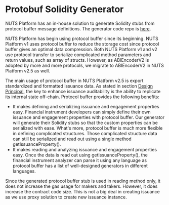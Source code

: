 # Protobuf Solidity Generator

NUTS Platform has an in-house solution to generate Solidity stubs from protocol buffer message definitions. The generator code repo is [here](https://github.com/nutsfinance/solidity-protobuf).

NUTS Platform has begin using protocol buffer since its beginning. NUTS Platform v1 uses protocol buffer to reduce the storage cost since protocol buffer gives an optimal data compression. Both NUTS Platform v1 and v2 use protocol transfer to serialize complicated method parameters and return values, such as array of structs. However, as ABIEncoderV2 is adopted by more and more protocols, we migrate to ABIEncoderV2 in NUTS Platform v2.5 as well.

The main usage of protocol buffer in NUTS Platform v2.5 is export standardized and formatted issuance data. As stated in section [Design Principal](../architecture-overview/design-principles.md#auditability), the key to enhance issuance auditability is the ability to replicate its internal state off-chain. Protocol buffer provides the following benefits:

* It makes defining and serializing issuance and engagement properties easy. Financial instrument developers can simply define their own issuance and engagement properties with protocol buffer. Our generator will generate their Solidity stubs so that the custom properties can be serialized with ease. What's more, protocol buffer is much more flexible in defining complicated structures. Those complicated structure data can still be serialized and read out using a single method getIssuanceProperty\(\).
* It makes reading and analyzing issuance and engagement properties easy. Once the data is read out using getIssuanceProperty\(\), the financial instrument analyzer can parse it using any language as protocol buffer has a list of well-designed generators in different languages.

Since the generated protocol buffer stub is used in reading method only, it does not increase the gas usage for makers and takers. However, it does increase the contract code size. This is not a big deal in creating issuance as we use proxy solution to create new issuance instance.

